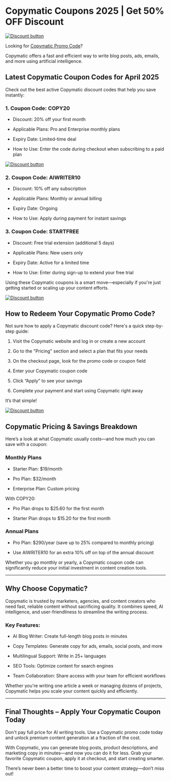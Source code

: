 # Copymatic Coupons 2025 | Get 50% OFF Discount

[![Discount button](https://github.com/user-attachments/assets/2cc2c731-dc7b-4d21-8fa6-7ec85896f8a6)](https://copymatic.ai/?via=salman-amir)

Looking for [Copymatic Promo Code](https://copymatic.ai/?via=salman-amir)?

Copymatic offers a fast and efficient way to write blog posts, ads, emails, and more using artificial intelligence.

## Latest Copymatic Coupon Codes for April 2025

Check out the best active Copymatic discount codes that help you save instantly:

### 1. Coupon Code: COPY20

* Discount: 20% off your first month

* Applicable Plans: Pro and Enterprise monthly plans

* Expiry Date: Limited-time deal

* How to Use: Enter the code during checkout when subscribing to a paid plan

[![Discount button](https://github.com/user-attachments/assets/2cc2c731-dc7b-4d21-8fa6-7ec85896f8a6)](https://copymatic.ai/?via=salman-amir)

### 2. Coupon Code: AIWRITER10

* Discount: 10% off any subscription

* Applicable Plans: Monthly or annual billing

* Expiry Date: Ongoing

* How to Use: Apply during payment for instant savings

### 3. Coupon Code: STARTFREE

* Discount: Free trial extension (additional 5 days)

* Applicable Plans: New users only

* Expiry Date: Active for a limited time

* How to Use: Enter during sign-up to extend your free trial

Using these Copymatic coupons is a smart move—especially if you're just getting started or scaling up your content efforts.

[![Discount button](https://github.com/user-attachments/assets/2cc2c731-dc7b-4d21-8fa6-7ec85896f8a6)](https://copymatic.ai/?via=salman-amir)

## How to Redeem Your Copymatic Promo Code?

Not sure how to apply a Copymatic discount code? Here's a quick step-by-step guide:

1. Visit the Copymatic website and log in or create a new account

2. Go to the "Pricing" section and select a plan that fits your needs

3. On the checkout page, look for the promo code or coupon field

4. Enter your Copymatic coupon code

5. Click “Apply” to see your savings

6. Complete your payment and start using Copymatic right away

It’s that simple!

[![Discount button](https://github.com/user-attachments/assets/2cc2c731-dc7b-4d21-8fa6-7ec85896f8a6)](https://copymatic.ai/?via=salman-amir)

## Copymatic Pricing & Savings Breakdown

Here’s a look at what Copymatic usually costs—and how much you can save with a coupon:

### Monthly Plans

* Starter Plan: $19/month

* Pro Plan: $32/month

* Enterprise Plan: Custom pricing

With COPY20:

* Pro Plan drops to $25.60 for the first month

* Starter Plan drops to $15.20 for the first month

### Annual Plans

* Pro Plan: $290/year (save up to 25% compared to monthly pricing)

* Use AIWRITER10 for an extra 10% off on top of the annual discount

Whether you go monthly or yearly, a Copymatic coupon code can significantly reduce your initial investment in content creation tools.

---

## Why Choose Copymatic?

Copymatic is trusted by marketers, agencies, and content creators who need fast, reliable content without sacrificing quality. It combines speed, AI intelligence, and user-friendliness to streamline the writing process.

### Key Features:

* AI Blog Writer: Create full-length blog posts in minutes

* Copy Templates: Generate copy for ads, emails, social posts, and more

* Multilingual Support: Write in 25+ languages

* SEO Tools: Optimize content for search engines

* Team Collaboration: Share access with your team for efficient workflows

Whether you're writing one article a week or managing dozens of projects, Copymatic helps you scale your content quickly and efficiently.

---

## Final Thoughts – Apply Your Copymatic Coupon Today

Don't pay full price for AI writing tools. Use a Copymatic promo code today and unlock premium content generation at a fraction of the cost.

With Copymatic, you can generate blog posts, product descriptions, and marketing copy in minutes—and now you can do it for less. Grab your favorite Copymatic coupon, apply it at checkout, and start creating smarter.

There’s never been a better time to boost your content strategy—don’t miss out!
